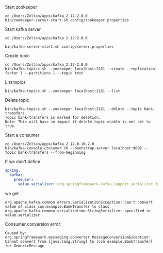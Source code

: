 Start zookeeper

```
cd /Users/Zoltan/apps/kafka_2.12-2.0.0
bin/zookeeper-server-start.sh config/zookeeper.properties
```

Start kafka server

```
cd /Users/Zoltan/apps/kafka_2.12-2.0.0

bin/kafka-server-start.sh config/server.properties
```

Create topic
```
cd /Users/Zoltan/apps/kafka_2.12-2.0.0
bin/kafka-topics.sh --zookeeper localhost:2181 --create --replication-factor 1 --partitions 1 --topic test
```

List topics

```
bin/kafka-topics.sh --zookeeper localhost:2181 --list
```

Delete topic
```
bin/kafka-topics.sh --zookeeper localhost:2181 --delete --topic bank-transfers
Topic bank-transfers is marked for deletion.
Note: This will have no impact if delete.topic.enable is not set to true.
```



Start a consumer
```
cd /Users/Zoltan/apps/kafka_2.12-0.10.2.0
bin/kafka-console-consumer.sh --bootstrap-server localhost:9092 --topic bank-transfers --from-beginning

```


If we don't define 

```yaml
spring:
  kafka:
    producer:
      value-serializer: org.springframework.kafka.support.serializer.JsonSerializer
```

we get 

```
org.apache.kafka.common.errors.SerializationException: Can't convert value of class com.example.BankTransfer to class org.apache.kafka.common.serialization.StringSerializer specified in value.serializer

```

Consumer conversion error:
```
Caused by: org.springframework.messaging.converter.MessageConversionException: Cannot convert from [java.lang.String] to [com.example.BankTransfer] for GenericMessage
```
